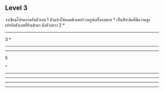 ## Level 3

จงเขียนโปรแกรมรับตัวเลข 1 ตัวแล้วให้คอมพิวเตอร์วาดรูปเครื่องหมาย * เป็นปิระมิดที่มีความสูงเท่ากับตัวเลขที่รับเข้ามา ดังตัวอย่าง
2
 *
***
3
  *
 ***
*****
5

    *
   ***
  *****
 *******
*********

